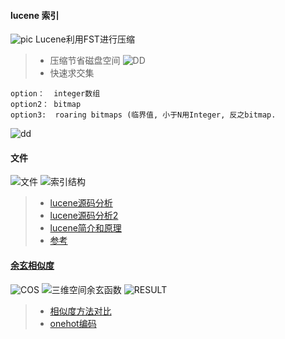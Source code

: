 #### lucene 索引 ####
![pic](https://pic1.zhimg.com/80/v2-b601cbe28ef7c822b393451cf2347e9c_720w.jpg)
Lucene利用FST进行压缩

>+ 压缩节省磁盘空间
![DD](https://pic4.zhimg.com/80/v2-a3ee78a1dbc82f9d660adcf940b26687_720w.jpg)
>+ 快速求交集
```text
option：  integer数组
option2： bitmap
option3:  roaring bitmaps (临界值, 小于N用Integer, 反之bitmap.
```
![dd](https://pic3.zhimg.com/80/v2-1c9f5518671ace1cae24f819cd8c049e_720w.jpg)

#### 文件
![文件](https://img-blog.csdn.net/20170105081126996?watermark/2/text/aHR0cDovL2Jsb2cuY3Nkbi5uZXQvbmpwanNvZnRkZXY=/font/5a6L5L2T/fontsize/400/fill/I0JBQkFCMA==/dissolve/70/gravity/SouthEast)
![索引结构](https://img-blog.csdn.net/20170103134219007?watermark/2/text/aHR0cDovL2Jsb2cuY3Nkbi5uZXQvcm9uYWxvZA==/font/5a6L5L2T/fontsize/400/fill/I0JBQkFCMA==/dissolve/70/gravity/SouthEast)


>+ [lucene源码分析](https://blog.csdn.net/qqqq0199181/article/details/89178419)
>+ [lucene源码分析2](https://blog.csdn.net/liweisnake/category_1607677.html)
>+ [lucene简介和原理](https://www.cnblogs.com/sessionbest/articles/8689030.html)
>+ [参考](https://zhuanlan.zhihu.com/p/76485252) 


#### [余玄相似度](https://www.cnblogs.com/airnew/p/9563703.html)
![COS](https://images2018.cnblogs.com/blog/110616/201808/110616-20180831064110074-435406859.png)
![三维空间余玄函数](https://images2018.cnblogs.com/blog/110616/201808/110616-20180831064147723-1586786294.jpg) 
![RESULT](https://images2018.cnblogs.com/blog/110616/201808/110616-20180831064912918-1871835271.png)


>+ [相似度方法对比](https://zhuanlan.zhihu.com/p/37104535)
>+ [onehot编码](https://blog.csdn.net/qq_15192373/article/details/89552498) 